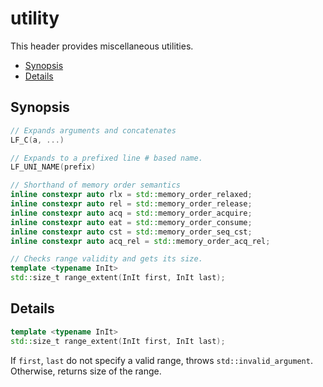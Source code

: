 # utility

This header provides miscellaneous utilities.

- [Synopsis](#synopsis)
- [Details](#details)

## Synopsis

~~~C++
// Expands arguments and concatenates
LF_C(a, ...)

// Expands to a prefixed line # based name.
LF_UNI_NAME(prefix)

// Shorthand of memory order semantics
inline constexpr auto rlx = std::memory_order_relaxed;
inline constexpr auto rel = std::memory_order_release;
inline constexpr auto acq = std::memory_order_acquire;
inline constexpr auto eat = std::memory_order_consume;
inline constexpr auto cst = std::memory_order_seq_cst;
inline constexpr auto acq_rel = std::memory_order_acq_rel;

// Checks range validity and gets its size.
template <typename InIt>
std::size_t range_extent(InIt first, InIt last);
~~~

## Details

~~~C++
template <typename InIt>
std::size_t range_extent(InIt first, InIt last);
~~~

If `first`, `last` do not specify a valid range,
throws `std::invalid_argument`.
Otherwise, returns size of the range.
